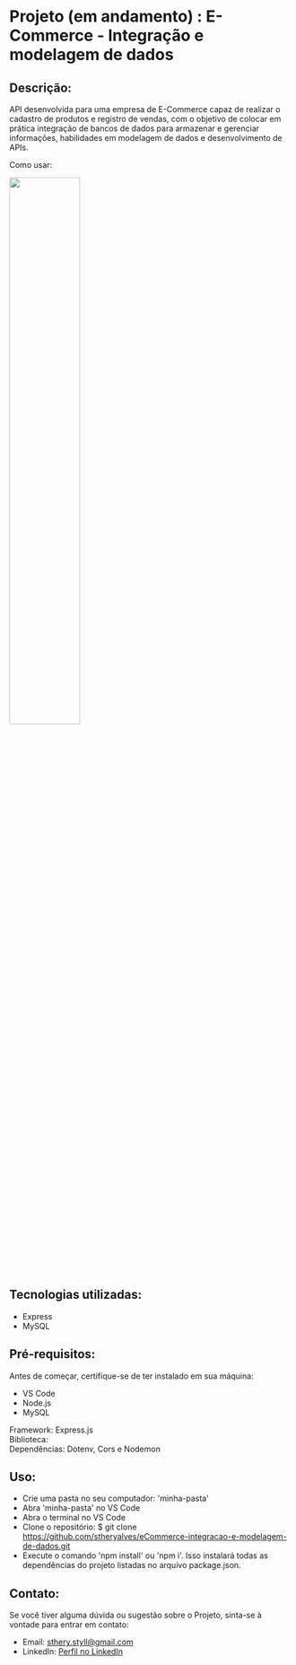 # Projeto (em andamento) : E-Commerce - Integração e modelagem de dados

## Descrição: 
API desenvolvida para uma empresa de E-Commerce  capaz de realizar o cadastro de produtos e registro de vendas,
com o objetivo de colocar em prática integração de bancos de dados para armazenar e gerenciar informações, habilidades em modelagem de
dados e desenvolvimento de APIs. <br>

Como usar: 

<img  width="50%" src="https://github.com/stheryalves/eCommerce-integracao-e-modelagem-de-dados/assets/134507985/38d5c672-e47b-4a84-8247-e3b1a07d51ed" >

## Tecnologias utilizadas:
- Express
- MySQL

## Pré-requisitos:<br>
Antes de começar, certifique-se de ter instalado em sua máquina:<br>

- VS Code <br>
- Node.js <br>
- MySQL <br>

Framework: Express.js <br>
Biblioteca:  <br>
Dependências: Dotenv, Cors e Nodemon <br>

## Uso:<br>
* Crie uma pasta no seu computador: 'minha-pasta' <br>
* Abra 'minha-pasta' no VS Code <br>
* Abra o terminal no VS Code <br>
* Clone o repositório: $ git clone https://github.com/stheryalves/eCommerce-integracao-e-modelagem-de-dados.git <br>
* Execute o comando 'npm install' ou 'npm i'. Isso instalará todas as dependências do projeto listadas no arquivo package.json.<br>

<!--
Para rodar esse projeto, você vai precisar adicionar as seguintes variáveis de ambiente no seu .env<br>
NODE_ENV= <br>
DB_USER= <br>
DB_PASSWORD= <br>

* Instale a framework, a biblioteca e as dependências listadas nos pré-requisitos
* Após a conclusão das instalações, você pode iniciar o servidor de desenvolvimento localmente. Você pode fazer isso executando o comando 'npm run dev'.<br>
* O servidor de desenvolvimento será iniciado. Se não abrir automaticamente, você pode acessá-lo digitando http://localhost:8080 na barra de endereços do seu navegador.<br>

Link da API: [API Biblioteca Online](https://) <br>
-->

## Contato:<br>
Se você tiver alguma dúvida ou sugestão sobre o Projeto, sinta-se à vontade para entrar em contato:<br>

- Email: sthery.styll@gmail.com<br>
- LinkedIn: [Perfil no LinkedIn](https://www.linkedin.com/in/sthery-alves-5214ab99/)
